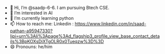 - 👋 Hi, I’m @saadp-6-6. I am pursuing Btech CSE.
- 👀 I’m interested in AI
- 🌱 I’m currently learning python 
- 📫 How to reach me: Linkedin : https://www.linkedin.com/in/saad-pathan-a95947330?lipi=urn%3Ali%3Apage%3Ad_flagship3_profile_view_base_contact_details%3BpKOXsDiXTgOLR0x0Tueqzw%3D%3D
- 😄 Pronouns: he/him

<!---
saadp-6-6/saadp-6-6 is a ✨ special ✨ repository because its `README.md` (this file) appears on your GitHub profile.
You can click the Preview link to take a look at your changes.
--->

